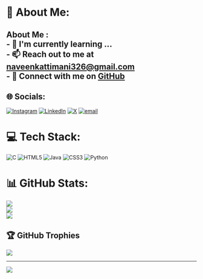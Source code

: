 # 💫 About Me:
## About Me :<br>- 🌱 I'm currently learning ...<br>- 📫 Reach out to me at [naveenkattimani326@gmail.com](mailto:naveenkattimani326@gmail.com)<br>- 🔗 Connect with me on [GitHub](https://github.com/Naveen-K17)


## 🌐 Socials:
[![Instagram](https://img.shields.io/badge/Instagram-%23E4405F.svg?logo=Instagram&logoColor=white)](https://instagram.com/___naveen_17___) [![LinkedIn](https://img.shields.io/badge/LinkedIn-%230077B5.svg?logo=linkedin&logoColor=white)](https://linkedin.com/in/naveen-kattimani-a392a9256) [![X](https://img.shields.io/badge/X-black.svg?logo=X&logoColor=white)](https://x.com/NaveenKatt78612) [![email](https://img.shields.io/badge/Email-D14836?logo=gmail&logoColor=white)](mailto:naveenkattimani326@gmail.com) 

# 💻 Tech Stack:
![C](https://img.shields.io/badge/c-%2300599C.svg?style=for-the-badge&logo=c&logoColor=white) ![HTML5](https://img.shields.io/badge/html5-%23E34F26.svg?style=for-the-badge&logo=html5&logoColor=white) ![Java](https://img.shields.io/badge/java-%23ED8B00.svg?style=for-the-badge&logo=openjdk&logoColor=white) ![CSS3](https://img.shields.io/badge/css3-%231572B6.svg?style=for-the-badge&logo=css3&logoColor=white) ![Python](https://img.shields.io/badge/python-3670A0?style=for-the-badge&logo=python&logoColor=ffdd54)
# 📊 GitHub Stats:
![](https://github-readme-stats.vercel.app/api?username=Naveen-K17&theme=dark&hide_border=false&include_all_commits=false&count_private=false)<br/>
![](https://nirzak-streak-stats.vercel.app/?user=Naveen-K17&theme=dark&hide_border=false)<br/>
![](https://github-readme-stats.vercel.app/api/top-langs/?username=Naveen-K17&theme=dark&hide_border=false&include_all_commits=false&count_private=false&layout=compact)

## 🏆 GitHub Trophies
![](https://github-profile-trophy.vercel.app/?username=Naveen-K17&theme=radical&no-frame=false&no-bg=true&margin-w=4)

---
[![](https://visitcount.itsvg.in/api?id=Naveen-K17&icon=0&color=0)](https://visitcount.itsvg.in)

<!-- Proudly created with GPRM ( https://gprm.itsvg.in ) -->
